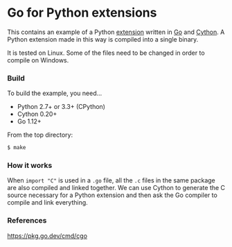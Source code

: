 # Go for Python extensions

This contains an example of a Python [extension](https://docs.python.org/3/extending/extending.html) written in [Go](https://github.com/golang/go) and [Cython](https://github.com/cython/cython). A Python extension made in this way is compiled into a single binary.

It is tested on Linux. Some of the files need to be changed in order to compile on Windows.

### Build

To build the example, you need...

+ Python 2.7+ or 3.3+ (CPython)
+ Cython 0.20+
+ Go 1.12+


From the top directory:

```sh
$ make
```

### How it works

When `import "C"` is used in a `.go` file, all the `.c` files in the same package are also compiled and linked together. We can use Cython to generate the C source necessary for a Python extension and then ask the Go compiler to compile and link everything.

### References

<https://pkg.go.dev/cmd/cgo>
